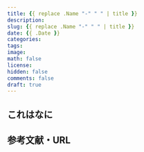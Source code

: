 ```yaml
---
title: {{ replace .Name "-" " " | title }}
description:
slug: {{ replace .Name "-" " " | title }}
date: {{ .Date }}
categories:
tags:
image:
math: false
license:
hidden: false
comments: false
draft: true
---
```


## これはなに

## 参考文献・URL